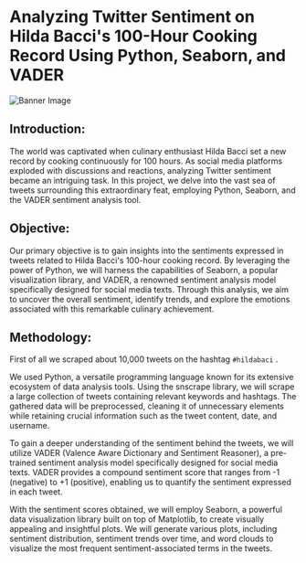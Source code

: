 # Analyzing Twitter Sentiment on Hilda Bacci's 100-Hour Cooking Record Using Python, Seaborn, and VADER

![Banner Image](https://www.channelstv.com/wp-content/uploads/2023/05/Hilda-Baci-Guiness-Record.jpg)
## Introduction:
The world was captivated when culinary enthusiast Hilda Bacci set a new record by cooking continuously for 100 hours. As social media platforms exploded with discussions and reactions, analyzing Twitter sentiment became an intriguing task. In this project, we delve into the vast sea of tweets surrounding this extraordinary feat, employing Python, Seaborn, and the VADER sentiment analysis tool.



## Objective:
Our primary objective is to gain insights into the sentiments expressed in tweets related to Hilda Bacci's 100-hour cooking record. By leveraging the power of Python, we will harness the capabilities of Seaborn, a popular visualization library, and VADER, a renowned sentiment analysis model specifically designed for social media texts. Through this analysis, we aim to uncover the overall sentiment, identify trends, and explore the emotions associated with this remarkable culinary achievement.



## Methodology:

First of all we scraped about 10,000 tweets on the hashtag `#hildabaci` .

We used Python, a versatile programming language known for its extensive ecosystem of data analysis tools. Using the snscrape library, we will scrape a large collection of tweets containing relevant keywords and hashtags. The gathered data will be preprocessed, cleaning it of unnecessary elements while retaining crucial information such as the tweet content, date, and username.

To gain a deeper understanding of the sentiment behind the tweets, we will utilize VADER (Valence Aware Dictionary and Sentiment Reasoner), a pre-trained sentiment analysis model specifically designed for social media texts. VADER provides a compound sentiment score that ranges from -1 (negative) to +1 (positive), enabling us to quantify the sentiment expressed in each tweet.

With the sentiment scores obtained, we will employ Seaborn, a powerful data visualization library built on top of Matplotlib, to create visually appealing and insightful plots. We will generate various plots, including sentiment distribution, sentiment trends over time, and word clouds to visualize the most frequent sentiment-associated terms in the tweets.

